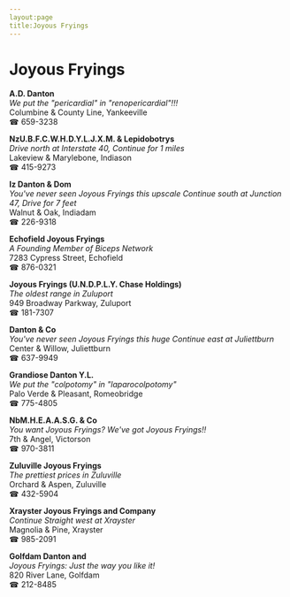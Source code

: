 ```yaml
---
layout:page
title:Joyous Fryings
---
```

# Joyous Fryings

**A.D. Danton**  
_We put the "pericardial" in "renopericardial"!!!_  
Columbine & County Line, Yankeeville  
☎ 659-3238



**NzU.B.F.C.W.H.D.Y.L.J.X.M. & Lepidobotrys**  
_Drive north at Interstate 40, Continue for 1 miles_  
Lakeview & Marylebone, Indiason  
☎ 415-9273



**Iz Danton & Dom**  
_You've never seen Joyous Fryings this upscale 
Continue south at Junction 47, Drive for 7 feet_  
Walnut & Oak, Indiadam  
☎ 226-9318



**Echofield Joyous Fryings**  
_A Founding Member of Biceps Network_  
7283 Cypress Street, Echofield  
☎ 876-0321



**Joyous Fryings (U.N.D.P.L.Y. Chase Holdings)**  
_The oldest range in Zuluport_  
949 Broadway Parkway, Zuluport  
☎ 181-7307



**Danton & Co**  
_You've never seen Joyous Fryings this huge 
Continue east at Juliettburn_  
Center & Willow, Juliettburn  
☎ 637-9949



**Grandiose Danton Y.L.**  
_We put the "colpotomy" in "laparocolpotomy"_  
Palo Verde & Pleasant, Romeobridge  
☎ 775-4805



**NbM.H.E.A.A.S.G. & Co**  
_You want Joyous Fryings? We've got Joyous Fryings!!_  
7th & Angel, Victorson  
☎ 970-3811



**Zuluville Joyous Fryings**  
_The prettiest prices in Zuluville_  
Orchard & Aspen, Zuluville  
☎ 432-5904



**Xrayster Joyous Fryings and Company**  
_Continue Straight west at Xrayster_  
Magnolia & Pine, Xrayster  
☎ 985-2091



**Golfdam Danton and**  
_Joyous Fryings: Just the way you like it!_  
820 River Lane, Golfdam  
☎ 212-8485



